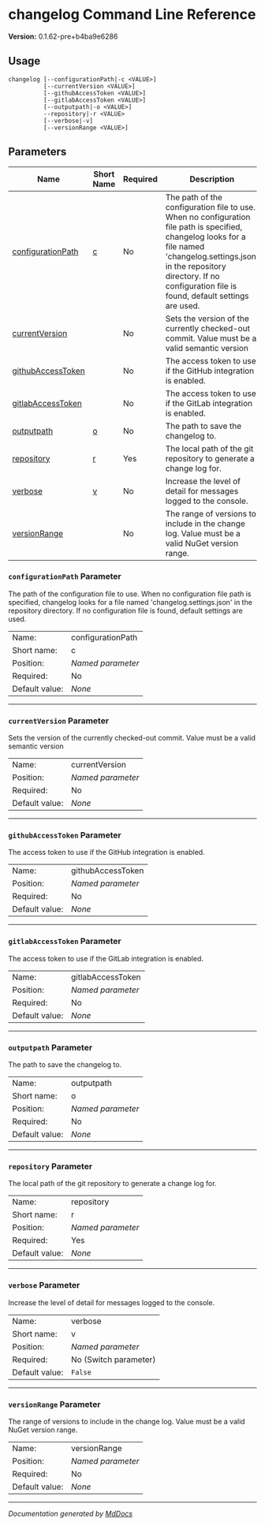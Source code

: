 ﻿# changelog Command Line Reference

**Version:** 0.1.62\-pre+b4ba9e6286

## Usage

```
changelog [--configurationPath|-c <VALUE>]
          [--currentVersion <VALUE>]
          [--githubAccessToken <VALUE>]
          [--gitlabAccessToken <VALUE>]
          [--outputpath|-o <VALUE>]
          --repository|-r <VALUE>
          [--verbose|-v]
          [--versionRange <VALUE>]
```

## Parameters

| Name                                              | Short Name                        | Required | Description                                                                                                                                                                                                                                    |
| ------------------------------------------------- | --------------------------------- | -------- | ---------------------------------------------------------------------------------------------------------------------------------------------------------------------------------------------------------------------------------------------- |
| [configurationPath](#configurationpath-parameter) | [c](#configurationpath-parameter) | No       | The path of the configuration file to use. When no configuration file path is specified, changelog looks for a file named 'changelog.settings.json' in the repository directory. If no configuration file is found, default settings are used. |
| [currentVersion](#currentversion-parameter)       |                                   | No       | Sets the version of the currently checked\-out commit. Value must be a valid semantic version                                                                                                                                                  |
| [githubAccessToken](#githubaccesstoken-parameter) |                                   | No       | The access token to use if the GitHub integration is enabled.                                                                                                                                                                                  |
| [gitlabAccessToken](#gitlabaccesstoken-parameter) |                                   | No       | The access token to use if the GitLab integration is enabled.                                                                                                                                                                                  |
| [outputpath](#outputpath-parameter)               | [o](#outputpath-parameter)        | No       | The path to save the changelog to.                                                                                                                                                                                                             |
| [repository](#repository-parameter)               | [r](#repository-parameter)        | Yes      | The local path of the git repository to generate a change log for.                                                                                                                                                                             |
| [verbose](#verbose-parameter)                     | [v](#verbose-parameter)           | No       | Increase the level of detail for messages logged to the console.                                                                                                                                                                               |
| [versionRange](#versionrange-parameter)           |                                   | No       | The range of versions to include in the change log. Value must be a valid NuGet version range.                                                                                                                                                 |

### `configurationPath` Parameter

The path of the configuration file to use. When no configuration file path is specified, changelog looks for a file named 'changelog.settings.json' in the repository directory. If no configuration file is found, default settings are used.

|                |                   |
| -------------- | ----------------- |
| Name:          | configurationPath |
| Short name:    | c                 |
| Position:      | *Named parameter* |
| Required:      | No                |
| Default value: | *None*            |

___

### `currentVersion` Parameter

Sets the version of the currently checked\-out commit. Value must be a valid semantic version

|                |                   |
| -------------- | ----------------- |
| Name:          | currentVersion    |
| Position:      | *Named parameter* |
| Required:      | No                |
| Default value: | *None*            |

___

### `githubAccessToken` Parameter

The access token to use if the GitHub integration is enabled.

|                |                   |
| -------------- | ----------------- |
| Name:          | githubAccessToken |
| Position:      | *Named parameter* |
| Required:      | No                |
| Default value: | *None*            |

___

### `gitlabAccessToken` Parameter

The access token to use if the GitLab integration is enabled.

|                |                   |
| -------------- | ----------------- |
| Name:          | gitlabAccessToken |
| Position:      | *Named parameter* |
| Required:      | No                |
| Default value: | *None*            |

___

### `outputpath` Parameter

The path to save the changelog to.

|                |                   |
| -------------- | ----------------- |
| Name:          | outputpath        |
| Short name:    | o                 |
| Position:      | *Named parameter* |
| Required:      | No                |
| Default value: | *None*            |

___

### `repository` Parameter

The local path of the git repository to generate a change log for.

|                |                   |
| -------------- | ----------------- |
| Name:          | repository        |
| Short name:    | r                 |
| Position:      | *Named parameter* |
| Required:      | Yes               |
| Default value: | *None*            |

___

### `verbose` Parameter

Increase the level of detail for messages logged to the console.

|                |                       |
| -------------- | --------------------- |
| Name:          | verbose               |
| Short name:    | v                     |
| Position:      | *Named parameter*     |
| Required:      | No (Switch parameter) |
| Default value: | `False`               |

___

### `versionRange` Parameter

The range of versions to include in the change log. Value must be a valid NuGet version range.

|                |                   |
| -------------- | ----------------- |
| Name:          | versionRange      |
| Position:      | *Named parameter* |
| Required:      | No                |
| Default value: | *None*            |

___

*Documentation generated by [MdDocs](https://github.com/ap0llo/mddocs)*
